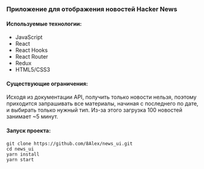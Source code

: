 ### Приложение для отображения новостей Hacker News

#### Используемые технологии:

- JavaScript
- React
- React Hooks
- React Router
- Redux
- HTML5/CSS3

#### Существующие ограничения:

Исходя из документации API, получить только новости нельзя, поэтому приходится запрашивать все материалы, начиная с последнего по дате, и выбирать только нужный тип. Из-за этого загрузка 100 новостей занимает ~5 минут.

#### Запуск проекта:

```
git clone https://github.com/8Alex/news_ui.git
cd news_ui
yarn install
yarn start
```

